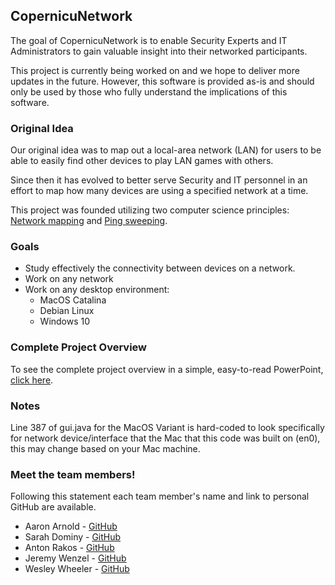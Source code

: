## CopernicuNetwork 

The goal of CopernicuNetwork is to enable Security Experts and IT Administrators to gain valuable insight into their networked participants. 

This project is currently being worked on and we hope to deliver more updates in the future. However, this software is provided as-is and should only be used by those who fully understand the implications of this software. 

### Original Idea

Our original idea was to map out a local-area network (LAN) for users to be able to easily find other devices to play LAN games with others. 

Since then it has evolved to better serve Security and IT personnel in an effort to map how many devices are using a specified network at a time. 

This project was founded utilizing two computer science principles: [Network mapping](https://en.wikipedia.org/wiki/Network_mapping) and [Ping sweeping](https://en.wikipedia.org/wiki/Ping_sweep).

### Goals  

* Study effectively the connectivity between devices on a network.
* Work on any network
* Work on any desktop environment: 
  * MacOS Catalina
  * Debian Linux
  * Windows 10

### Complete Project Overview

To see the complete project overview in a simple, easy-to-read PowerPoint, [click here](https://texastechuniversity-my.sharepoint.com/:p:/g/personal/aaron_arnold_ttu_edu/EQhELVO1D5ZHjtniTN4jFUQBZgBs5xWH_UXHiriNtAvHDg?e=cXcuaJ). 

### Notes 

Line 387 of gui.java for the MacOS Variant is hard-coded to look specifically for network device/interface that the Mac that this code was built on (en0), this may change based on your Mac machine. 

### Meet the team members! 

Following this statement each team member's name and link to personal GitHub are available. 

* Aaron Arnold - [GitHub](https://github.com/apape97) 
* Sarah Dominy - [GitHub](https://github.com/SarahDominy) 
* Anton Rakos - [GitHub](https://github.com/AntonAlbertovich) 
* Jeremy Wenzel - [GitHub](https://github.com/jewenzel13) 
* Wesley Wheeler - [GitHub](https://github.com/WinterWulfe)
